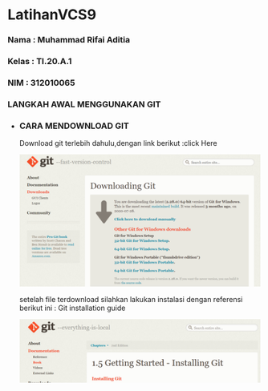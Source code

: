 # LatihanVCS9 

 ### Nama : Muhammad Rifai Aditia
 ### Kelas : TI.20.A.1
 ### NIM : 312010065

 ### LANGKAH AWAL MENGGUNAKAN GIT

* ### CARA MENDOWNLOAD GIT
   
   Download git terlebih dahulu,dengan link berikut :click Here

   ![gitscm](foto/gitscm.png) <br>

   setelah file terdownload silahkan lakukan instalasi dengan referensi berikut ini : Git installation guide

   ![owen](foto/owen.png) <br>